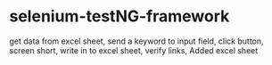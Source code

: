 # selenium-testNG-framework
get data from excel sheet, send a keyword to input field, click button, screen short, write in to excel sheet, verify links, Added excel sheet
